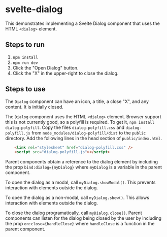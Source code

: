 # svelte-dialog

This demonstrates implementing a Svelte Dialog component
that uses the HTML `<dialog>` element.

## Steps to run

1. `npm install`
2. `npm run dev`
3. Click the "Open Dialog" button.
4. Click the "X" in the upper-right to close the dialog.

## Steps to use

The `Dialog` component can have an icon, a title, a close "X",
and any content.  It is initially closed.

The `Dialog` component uses the HTML `<dialog>` element.
Browser support this is not currently good, so a polyfill is required.
To get it, `npm install dialog-polyfill`.
Copy the files `dialog-polyfill.css` and `dialog-polyfill.js`
from `node_modules/dialog-polyfill/dist` to the `public` directory.
Add the following lines in the head section of `public/index.html`.

```html
    <link rel="stylesheet" href="dialog-polyfill.css" />
    <script src="dialog-polyfill.js"></script>
```

Parent components obtain a reference to the dialog element
by including the prop `bind:dialog={myDialog}`
where `myDialog` is a variable in the parent component.

To open the dialog as a modal, call `myDialog.showModal()`.
This prevents interaction with elements outside the dialog.

To open the dialog as a non-modal, call `myDialog.show()`.
This allows interaction with elements outside the dialog.

To close the dialog programatically, call `myDialog.close()`.
Parent components can listen for the dialog being closed
by the user by including the prop `on:close={handleClose}`
where `handleClose` is a function in the parent component.

